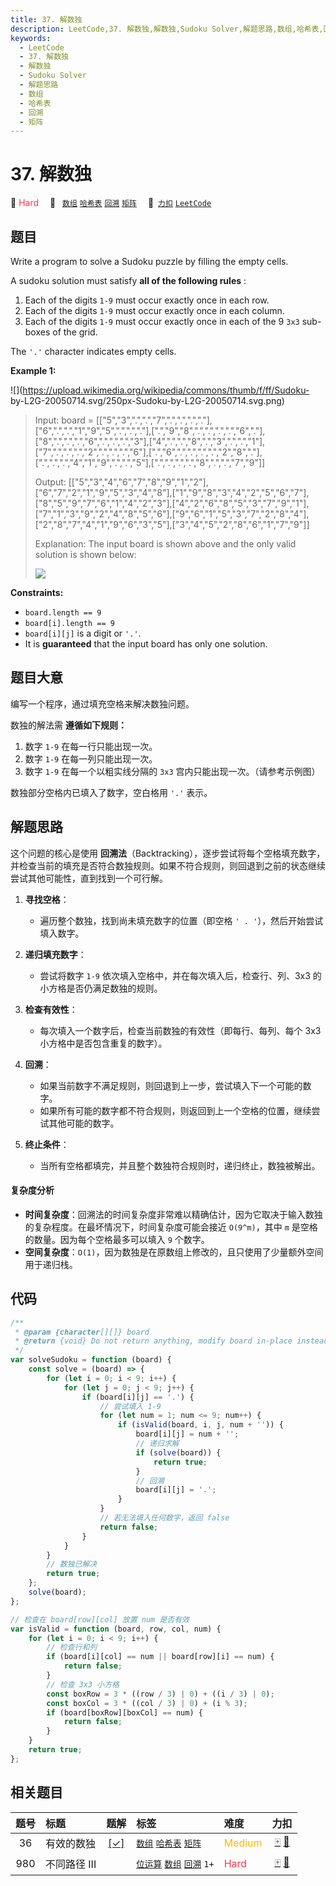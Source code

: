 ```yaml
---
title: 37. 解数独
description: LeetCode,37. 解数独,解数独,Sudoku Solver,解题思路,数组,哈希表,回溯,矩阵
keywords:
  - LeetCode
  - 37. 解数独
  - 解数独
  - Sudoku Solver
  - 解题思路
  - 数组
  - 哈希表
  - 回溯
  - 矩阵
---
```


# 37. 解数独

🔴 <font color=#ff334b>Hard</font>&emsp; 🔖&ensp; [`数组`](/tag/array.md) [`哈希表`](/tag/hash-table.md) [`回溯`](/tag/backtracking.md) [`矩阵`](/tag/matrix.md)&emsp; 🔗&ensp;[`力扣`](https://leetcode.cn/problems/sudoku-solver) [`LeetCode`](https://leetcode.com/problems/sudoku-solver)

## 题目

Write a program to solve a Sudoku puzzle by filling the empty cells.

A sudoku solution must satisfy **all of the following rules** :

1. Each of the digits `1-9` must occur exactly once in each row.
2. Each of the digits `1-9` must occur exactly once in each column.
3. Each of the digits `1-9` must occur exactly once in each of the 9 `3x3` sub-boxes of the grid.

The `'.'` character indicates empty cells.

**Example 1:**

![](https://upload.wikimedia.org/wikipedia/commons/thumb/f/ff/Sudoku-
by-L2G-20050714.svg/250px-Sudoku-by-L2G-20050714.svg.png)

> Input: board = [["5","3",".",".","7",".",".",".","."],["6",".",".","1","9","5",".",".","."],[".","9","8",".",".",".",".","6","."],["8",".",".",".","6",".",".",".","3"],["4",".",".","8",".","3",".",".","1"],["7",".",".",".","2",".",".",".","6"],[".","6",".",".",".",".","2","8","."],[".",".",".","4","1","9",".",".","5"],[".",".",".",".","8",".",".","7","9"]]
>
> Output: [["5","3","4","6","7","8","9","1","2"],["6","7","2","1","9","5","3","4","8"],["1","9","8","3","4","2","5","6","7"],["8","5","9","7","6","1","4","2","3"],["4","2","6","8","5","3","7","9","1"],["7","1","3","9","2","4","8","5","6"],["9","6","1","5","3","7","2","8","4"],["2","8","7","4","1","9","6","3","5"],["3","4","5","2","8","6","1","7","9"]]
>
> Explanation: The input board is shown above and the only valid solution is shown below:
>
> ![](https://upload.wikimedia.org/wikipedia/commons/thumb/3/31/Sudoku-by-L2G-20050714_solution.svg/250px-Sudoku-by-L2G-20050714_solution.svg.png)

**Constraints:**

- `board.length == 9`
- `board[i].length == 9`
- `board[i][j]` is a digit or `'.'`.
- It is **guaranteed** that the input board has only one solution.

## 题目大意

编写一个程序，通过填充空格来解决数独问题。

数独的解法需 **遵循如下规则：**

1. 数字 `1-9` 在每一行只能出现一次。
2. 数字 `1-9` 在每一列只能出现一次。
3. 数字 `1-9` 在每一个以粗实线分隔的 `3x3` 宫内只能出现一次。（请参考示例图）

数独部分空格内已填入了数字，空白格用 `'.'` 表示。

## 解题思路

这个问题的核心是使用 **回溯法**（Backtracking），逐步尝试将每个空格填充数字，并检查当前的填充是否符合数独规则。如果不符合规则，则回退到之前的状态继续尝试其他可能性，直到找到一个可行解。

1. **寻找空格**：

   - 遍历整个数独，找到尚未填充数字的位置（即空格 `' . '`），然后开始尝试填入数字。

2. **递归填充数字**：

   - 尝试将数字 `1-9` 依次填入空格中，并在每次填入后，检查行、列、3x3 的小方格是否仍满足数独的规则。

3. **检查有效性**：

   - 每次填入一个数字后，检查当前数独的有效性（即每行、每列、每个 3x3 小方格中是否包含重复的数字）。

4. **回溯**：

   - 如果当前数字不满足规则，则回退到上一步，尝试填入下一个可能的数字。
   - 如果所有可能的数字都不符合规则，则返回到上一个空格的位置，继续尝试其他可能的数字。

5. **终止条件**：

   - 当所有空格都填完，并且整个数独符合规则时，递归终止，数独被解出。

#### 复杂度分析

- **时间复杂度**：回溯法的时间复杂度非常难以精确估计，因为它取决于输入数独的复杂程度。在最坏情况下，时间复杂度可能会接近 `O(9^m)`，其中 `m` 是空格的数量。因为每个空格最多可以填入 `9` 个数字。
- **空间复杂度**：`O(1)`，因为数独是在原数组上修改的，且只使用了少量额外空间用于递归栈。

## 代码

```javascript
/**
 * @param {character[][]} board
 * @return {void} Do not return anything, modify board in-place instead.
 */
var solveSudoku = function (board) {
	const solve = (board) => {
		for (let i = 0; i < 9; i++) {
			for (let j = 0; j < 9; j++) {
				if (board[i][j] == '.') {
					// 尝试填入 1-9
					for (let num = 1; num <= 9; num++) {
						if (isValid(board, i, j, num + '')) {
							board[i][j] = num + '';
							// 递归求解
							if (solve(board)) {
								return true;
							}
							// 回溯
							board[i][j] = '.';
						}
					}
					// 若无法填入任何数字，返回 false
					return false;
				}
			}
		}
		// 数独已解决
		return true;
	};
	solve(board);
};

// 检查在 board[row][col] 放置 num 是否有效
var isValid = function (board, row, col, num) {
	for (let i = 0; i < 9; i++) {
		// 检查行和列
		if (board[i][col] == num || board[row][i] == num) {
			return false;
		}
		// 检查 3x3 小方格
		const boxRow = 3 * ((row / 3) | 0) + ((i / 3) | 0);
		const boxCol = 3 * ((col / 3) | 0) + (i % 3);
		if (board[boxRow][boxCol] == num) {
			return false;
		}
	}
	return true;
};
```

## 相关题目

<!-- prettier-ignore -->
| 题号 | 标题 | 题解 | 标签 | 难度 | 力扣 |
| :------: | :------ | :------: | :------ | :------ | :------: |
| 36 | 有效的数独 | [[✓]](/problem/0036.md) |  [`数组`](/tag/array.md) [`哈希表`](/tag/hash-table.md) [`矩阵`](/tag/matrix.md) | <font color=#ffb800>Medium</font> | [🀄️](https://leetcode.cn/problems/valid-sudoku) [🔗](https://leetcode.com/problems/valid-sudoku) |
| 980 | 不同路径 III |  |  [`位运算`](/tag/bit-manipulation.md) [`数组`](/tag/array.md) [`回溯`](/tag/backtracking.md) `1+` | <font color=#ff334b>Hard</font> | [🀄️](https://leetcode.cn/problems/unique-paths-iii) [🔗](https://leetcode.com/problems/unique-paths-iii) |